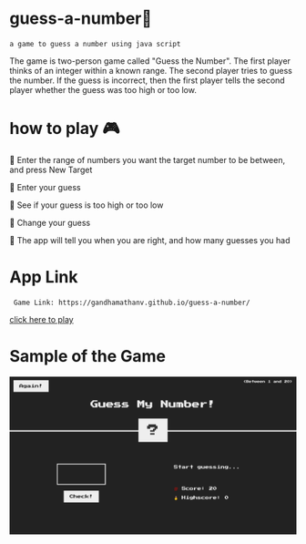 # guess-a-number💯
    a game to guess a number using java script


The game is two-person game called "Guess the Number". The first player thinks of an integer within a known range. The second player tries to guess the number. If the guess is incorrect, then the first player tells the second player whether the guess was too high or too low.


# how to play 🎮

  📍 Enter the range of numbers you want the target number to be between, and press New Target

  📍 Enter your guess

  📍 See if your guess is too high or too low

  📍 Change your guess

  📍 The app will tell you when you are right, and how many guesses you had
  
# App Link
   
     Game Link: https://gandhamathanv.github.io/guess-a-number/
     
<a href="https://gandhamathanv.github.io/guess-a-number/">click here to play</a>



# Sample of the Game

<img src="./samples/Screenshot 2023-01-26 at 10.22.08 PM.png" alt="sample 1" />
